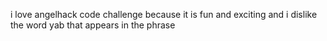 i love angelhack code challenge because it is fun and exciting and i dislike the word yab that appears in the phrase